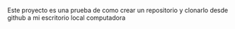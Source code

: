 Este proyecto es una prueba de como crear un repositorio y clonarlo desde github a mi escritorio local computadora 